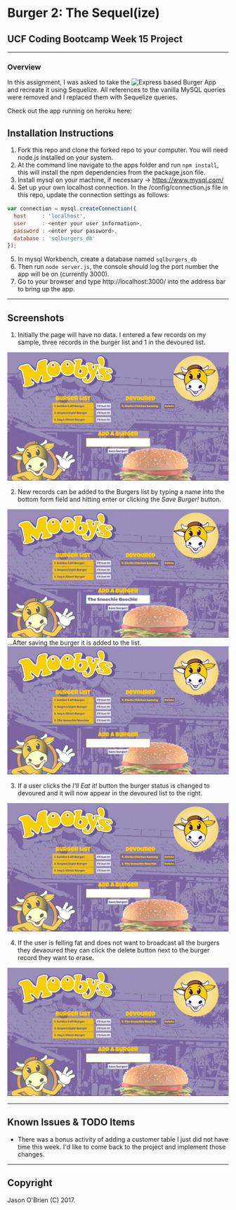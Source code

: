 # Burger 2: The Sequel(ize)

## UCF Coding Bootcamp Week 15 Project

---

### Overview

In this assignment, I was asked to take the ![Express based Burger App](https://github.com/jasonboru/burger) and recreate it using Sequelize. All references to the vanilla MySQL queries were removed and I replaced them with Sequelize queries.

Check out the app running on heroku here:

## Installation Instructions

1. Fork this repo and clone the forked repo to your computer. You will need node.js installed on your system.
2. At the command line navigate to the apps folder and run `npm install`, this will install the npm dependencies from the package.json file.
3. Install mysql on your machine, if necessary -> https://www.mysql.com/
4. Set up your own localhost connection. In the /config/connection.js file in this repo, update the connection settings as follows:

```javascript
var connection = mysql.createConnection({
  host     : 'localhost',
  user     : <enter your user information>,
  password : <enter your password>,
  database : 'sqlburgers_db'
});
```
5. In mysql Workbench, create a database named `sqlburgers_db`
6. Then run `node server.js`, the console should log the port number the app will be on (currently 3000).
7. Go to your browser and type http://localhost:3000/ into the address bar to bring up the app.

---
## Screenshots

1. Initially the page will have no data. I entered a few records on my sample, three records in the burger list and 1 in the devoured list.

![Screenshot-01](/public/assets/img/screenshot1.jpg)

2. New records can be added to the Burgers list by typing a name into the bottom form field and hitting enter or clicking the _Save Burger!_ button.

![Screenshot-02](/public/assets/img/screenshot2.jpg)
...After saving the burger it is added to the list.
![Screenshot-03](/public/assets/img/screenshot3.jpg)

3. If a user clicks the _I'll Eat it!_ button the burger status is changed to devoured and it will now appear in the devoured list to the right.

![Screenshot-04](/public/assets/img/screenshot4.jpg)

4. If the user is felling fat and does not want to broadcast all the burgers they devaoured they can click the delete button next to the burger record they want to erase.

![Screenshot-05](/public/assets/img/screenshot5.jpg)


- - -
## Known Issues & TODO Items

  * There was a bonus activity of adding a customer table I just did not have time this week. I'd like to come back to the project and implement those changes.

- - -

## Copyright

Jason O'Brien (C) 2017.
